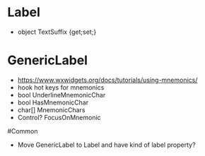 # Label

- object TextSuffix {get;set;}

# GenericLabel

- https://www.wxwidgets.org/docs/tutorials/using-mnemonics/
- hook hot keys for mnemonics
- bool UnderlineMnemonicChar
- bool HasMnemonicChar
- char[] MnemonicChars
- Control? FocusOnMnemonic

#Common

- Move GenericLabel to Label and have kind of label property?

